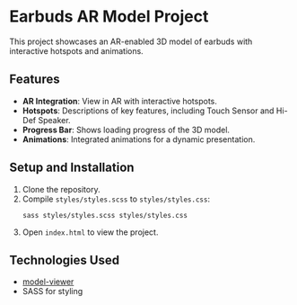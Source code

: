 
# Earbuds AR Model Project

This project showcases an AR-enabled 3D model of earbuds with interactive hotspots and animations.

## Features
- **AR Integration**: View in AR with interactive hotspots.
- **Hotspots**: Descriptions of key features, including Touch Sensor and Hi-Def Speaker.
- **Progress Bar**: Shows loading progress of the 3D model.
- **Animations**: Integrated animations for a dynamic presentation.

## Setup and Installation
1. Clone the repository.
2. Compile `styles/styles.scss` to `styles/styles.css`:
   ```
   sass styles/styles.scss styles/styles.css
   ```
3. Open `index.html` to view the project.

## Technologies Used
- [model-viewer](https://modelviewer.dev)
- SASS for styling
        